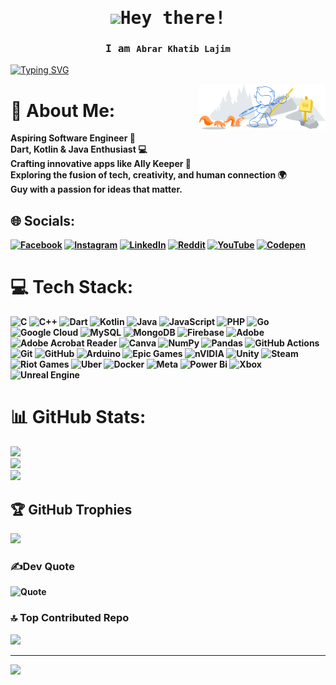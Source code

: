 <!-- <h1 align="center">Hi 👋, I'm Lajim </h1> -->
<!-- <h3 align="center">A CS student from Bangladesh</h3> -->

<samp>
    <h1 align="center"><img src="https://raw.githubusercontent.com/MartinHeinz/MartinHeinz/master/wave.gif" width="32px">Hey there!</h1>
</samp>

<samp>
    <h3 align="center">I am <code><b>Abrar Khatib Lajim</b></code></h3>
    
</samp>

[![Typing SVG](http://readme-typing-svg.herokuapp.com?font=Fira+Code&pause=1000&width=435&lines=Andriod+%2B+laravel;A+student+at+EWU;studying+BSc.+in+CSE+)](https://git.io/typing-svg)

<!-- Git Header SVG -->
<p><img width="40%" align="right" alt="Github Header" src="git-header.svg"/></p>

<b>

# 💫 About Me:
Aspiring Software Engineer 🚀 <br>Dart, Kotlin & Java Enthusiast 💻 <br>Crafting innovative apps like Ally Keeper 🌟 <br>Exploring the fusion of tech, creativity, and human connection 🌍 <br>Guy with a passion for ideas that matter.


## 🌐 Socials:
[![Facebook](https://img.shields.io/badge/Facebook-%231877F2.svg?logo=Facebook&logoColor=white)](https://facebook.com/august.abrar) [![Instagram](https://img.shields.io/badge/Instagram-%23E4405F.svg?logo=Instagram&logoColor=white)](https://instagram.com/abrar_khatibb) [![LinkedIn](https://img.shields.io/badge/LinkedIn-%230077B5.svg?logo=linkedin&logoColor=white)](https://linkedin.com/in/abrar-khatib) [![Reddit](https://img.shields.io/badge/Reddit-%23FF4500.svg?logo=Reddit&logoColor=white)](https://reddit.com/user/abrar_khatib) [![YouTube](https://img.shields.io/badge/YouTube-%23FF0000.svg?logo=YouTube&logoColor=white)](https://youtube.com/@proxymo6132) [![Codepen](https://img.shields.io/badge/Codepen-000000?style=for-the-badge&logo=codepen&logoColor=white)](https://codepen.io/Abrar-Khatib) 

# 💻 Tech Stack:
![C](https://img.shields.io/badge/c-%2300599C.svg?style=for-the-badge&logo=c&logoColor=white) ![C++](https://img.shields.io/badge/c++-%2300599C.svg?style=for-the-badge&logo=c%2B%2B&logoColor=white) ![Dart](https://img.shields.io/badge/dart-%230175C2.svg?style=for-the-badge&logo=dart&logoColor=white) ![Kotlin](https://img.shields.io/badge/kotlin-%237F52FF.svg?style=for-the-badge&logo=kotlin&logoColor=white) ![Java](https://img.shields.io/badge/java-%23ED8B00.svg?style=for-the-badge&logo=openjdk&logoColor=white) ![JavaScript](https://img.shields.io/badge/javascript-%23323330.svg?style=for-the-badge&logo=javascript&logoColor=%23F7DF1E) ![PHP](https://img.shields.io/badge/php-%23777BB4.svg?style=for-the-badge&logo=php&logoColor=white) ![Go](https://img.shields.io/badge/go-%2300ADD8.svg?style=for-the-badge&logo=go&logoColor=white) ![Google Cloud](https://img.shields.io/badge/GoogleCloud-%234285F4.svg?style=for-the-badge&logo=google-cloud&logoColor=white) ![MySQL](https://img.shields.io/badge/mysql-4479A1.svg?style=for-the-badge&logo=mysql&logoColor=white) ![MongoDB](https://img.shields.io/badge/MongoDB-%234ea94b.svg?style=for-the-badge&logo=mongodb&logoColor=white) ![Firebase](https://img.shields.io/badge/firebase-a08021?style=for-the-badge&logo=firebase&logoColor=ffcd34) ![Adobe](https://img.shields.io/badge/adobe-%23FF0000.svg?style=for-the-badge&logo=adobe&logoColor=white) ![Adobe Acrobat Reader](https://img.shields.io/badge/Adobe%20Acrobat%20Reader-EC1C24.svg?style=for-the-badge&logo=Adobe%20Acrobat%20Reader&logoColor=white) ![Canva](https://img.shields.io/badge/Canva-%2300C4CC.svg?style=for-the-badge&logo=Canva&logoColor=white) ![NumPy](https://img.shields.io/badge/numpy-%23013243.svg?style=for-the-badge&logo=numpy&logoColor=white) ![Pandas](https://img.shields.io/badge/pandas-%23150458.svg?style=for-the-badge&logo=pandas&logoColor=white) ![GitHub Actions](https://img.shields.io/badge/github%20actions-%232671E5.svg?style=for-the-badge&logo=githubactions&logoColor=white) ![Git](https://img.shields.io/badge/git-%23F05033.svg?style=for-the-badge&logo=git&logoColor=white) ![GitHub](https://img.shields.io/badge/github-%23121011.svg?style=for-the-badge&logo=github&logoColor=white) ![Arduino](https://img.shields.io/badge/-Arduino-00979D?style=for-the-badge&logo=Arduino&logoColor=white) ![Epic Games](https://img.shields.io/badge/epicgames-%23313131.svg?style=for-the-badge&logo=epicgames&logoColor=white) ![nVIDIA](https://img.shields.io/badge/nVIDIA-%2376B900.svg?style=for-the-badge&logo=nVIDIA&logoColor=white) ![Unity](https://img.shields.io/badge/unity-%23000000.svg?style=for-the-badge&logo=unity&logoColor=white) ![Steam](https://img.shields.io/badge/steam-%23000000.svg?style=for-the-badge&logo=steam&logoColor=white) ![Riot Games](https://img.shields.io/badge/riotgames-D32936.svg?style=for-the-badge&logo=riotgames&logoColor=white) ![Uber](https://img.shields.io/badge/Uber-%23000000.svg?style=for-the-badge&logo=Uber&logoColor=white) ![Docker](https://img.shields.io/badge/docker-%230db7ed.svg?style=for-the-badge&logo=docker&logoColor=white) ![Meta](https://img.shields.io/badge/Meta-%230467DF.svg?style=for-the-badge&logo=Meta&logoColor=white) ![Power Bi](https://img.shields.io/badge/power_bi-F2C811?style=for-the-badge&logo=powerbi&logoColor=black) ![Xbox](https://img.shields.io/badge/xbox-%23107C10.svg?style=for-the-badge&logo=xbox&logoColor=white) ![Unreal Engine](https://img.shields.io/badge/unrealengine-%23313131.svg?style=for-the-badge&logo=unrealengine&logoColor=white)
# 📊 GitHub Stats:
![](https://github-readme-stats.vercel.app/api?username=Abrarbb&theme=noctis_minimus&hide_border=false&include_all_commits=true&count_private=true)<br/>
![](https://github-readme-streak-stats.herokuapp.com/?user=Abrarbb&theme=noctis_minimus&hide_border=false)<br/>
![](https://github-readme-stats.vercel.app/api/top-langs/?username=Abrarbb&theme=noctis_minimus&hide_border=false&include_all_commits=true&count_private=true&layout=compact)

## 🏆 GitHub Trophies
![](https://github-profile-trophy.vercel.app/?username=Abrarbb&theme=radical&no-frame=false&no-bg=false&margin-w=4)

### ✍️Dev Quote
![Quote](https://github-readme-quotes-bay.vercel.app/quote?theme=dark&animation=grow_out_in)

### 🔝 Top Contributed Repo
![](https://github-contributor-stats.vercel.app/api?username=Abrarbb&limit=5&theme=dark&combine_all_yearly_contributions=true)

---
[![](https://visitcount.itsvg.in/api?id=Abrarbb&icon=0&color=0)](https://visitcount.itsvg.in)

<!-- Proudly created with GPRM ( https://gprm.itsvg.in ) -->
